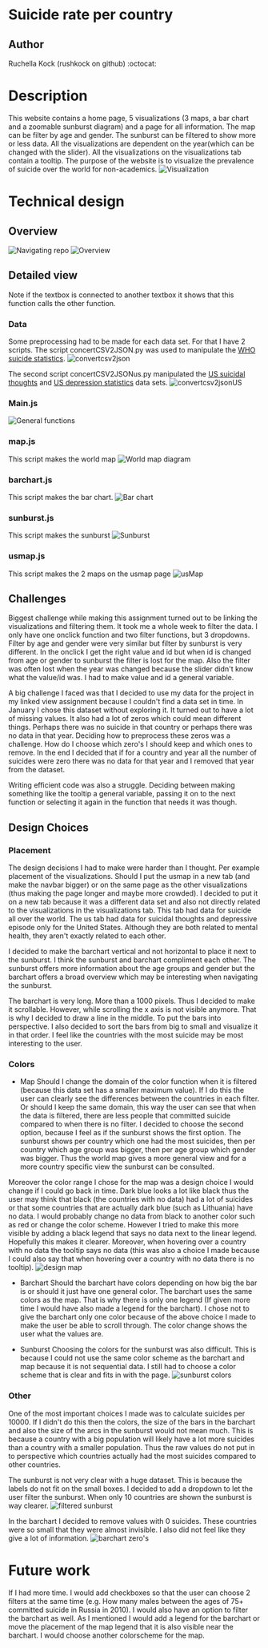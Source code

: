 # Suicide rate per country
## Author
Ruchella Kock (rushkock on github) :octocat:

# Description
This website contains a home page, 5 visualizations (3 maps, a bar chart and a zoomable sunburst diagram) and a page for all information. The map can be filter by age and gender. The sunburst can be filtered to show more or less data. All the visualizations are dependent on the year(which can be changed with the slider). All the visualizations on the visualizations tab contain a tooltip. The purpose of the website is to visualize the prevalence of suicide over the world for non-academics.
![Visualization](doc/visualization.jpg)

# Technical design
## Overview
![Navigating repo](doc/repo.jpg)
![Overview](doc/overview.jpg)

## Detailed view
Note if the textbox is connected to another textbox it shows that this function calls the other function.

### Data
Some preprocessing had to be made for each data set. For that I have 2 scripts.
The script concertCSV2JSON.py was used to manipulate the [WHO suicide statistics](https://www.kaggle.com/szamil/who-suicide-statistics).
![convertcsv2json](doc/convertcsv2json.jpg)

The second script concertCSV2JSONus.py manipulated the [US suicidal thoughts](https://data.world/samhsa/serious-thoughts-of-suicide) and [US depression statistics](https://data.world/samhsa/major-depressive-episode) data sets.
![convertcsv2jsonUS](doc/convertcsv2jsonUs.jpg)

### Main.js
![General functions](doc/generalFunctions.jpg)

### map.js
This script makes the world map
![World map diagram](doc/worldmapDiagram.jpg)

### barchart.js
This script makes the bar chart.
![Bar chart](doc/barChartDiagram.jpg)

### sunburst.js
This script makes the sunburst
![Sunburst](doc/sunburstDiagram.jpg)

### usmap.js
This script makes the 2 maps on the usmap page
![usMap](doc/usMapDiagram.jpg)

## Challenges
Biggest challenge while making this assignment turned out to be linking the visualizations and filtering them. It took me a whole week to filter the data. I only have one onclick function and two filter functions, but 3 dropdowns. Filter by age and gender were very similar but filter by sunburst is very different. In the onclick I get the right value and id but when id is changed from age or gender to sunburst the filter is lost for the map.
Also the filter was often lost when the year was changed because the slider didn't know what the value/id was. I had to make value and id a general variable.

A big challenge I faced was that I decided to use my data for the project in my linked view assignment because I couldn't find a data set in time. In January I chose this dataset without exploring it. It turned out to have a lot of missing values. It also had a lot of zeros which could mean different things. Perhaps there was no suicide in that country or perhaps there was no data in that year. Deciding how to preprocess these zeros was a challenge. How do I choose which zero's I should keep and which ones to remove. In the end I decided that if for a country and year all the number of suicides were zero there was no data for that year and I removed that year from the dataset.

Writing efficient code was also a struggle. Deciding between making something like the tooltip a general variable, passing it on to the next function or selecting it again in the function that needs it was though.

## Design Choices
### Placement
The design decisions I had to make were harder than I thought. Per example placement of the visualizations. Should I put the usmap in a new tab (and make the navbar bigger) or on the same page as the other visualizations (thus making the page longer and maybe more crowded).
I decided to put it on a new tab because it was a different data set and also not directly related to the visualizations in the visualizations tab.
This tab had data for suicide all over the world. The us tab had data for suicidal thoughts and depressive episode only for the United States. Although they are both related to mental health, they aren't exactly related to each other.

I decided to make the barchart vertical and not horizontal to place it next to the sunburst. I think the sunburst and barchart compliment each other. The sunburst offers more information about the age groups and gender but the barchart offers a broad overview which may be interesting when navigating the sunburst.

The barchart is very long. More than a 1000 pixels. Thus I decided to make it scrollable. However, while scrolling the x axis is not visible anymore. That is why I decided to draw a line in the middle. To put the bars into perspective.
I also decided to sort the bars from big to small and visualize it in that order. I feel like the countries with the most suicide may be most interesting to the user.

### Colors
- Map
Should I change the domain of the color function when it is filtered (because this data set has a smaller maximum value). If I do this the user can clearly see the differences between the countries in each filter. Or should I keep the same domain, this way the user can see that when the data is filtered, there are less people that committed suicide compared to when there is no filter.
I decided to choose the second option, because I feel as if the sunburst shows the first option. The sunburst shows per country which one had the most suicides, then per country which age group was bigger, then per age group which gender was bigger. Thus the world map gives a more general view and for a more country specific view the sunburst can be consulted.

Moreover the color range I chose for the map was a design choice I would change if I could go back in time. Dark blue looks a lot like black thus the user may think that black (the countries with no data) had a lot of suicides or that some countries that are actually dark blue (such as Lithuania) have no data. I would probably change no data from black to another color such as red or change the color scheme. However I tried to make this more visible by adding a black legend that says no data next to the linear legend. Hopefully this makes it clearer.
Moreover, when hovering over a country with no data the tooltip says no data (this was also a choice I made because I could also say that when hovering over a country with no data there is no tooltip).
![design map](doc/designMap.jpg)

- Barchart
Should the barchart have colors depending on how big the bar is or should it just have one general color.
The barchart uses the same colors as the map. That is why there is only one legend (If given more time I would have also made a legend for the barchart). I chose not to give the barchart only one color because of the above choice I made to make the user be able to scroll through. The color change shows the user what the values are.

- Sunburst
Choosing the colors for the sunburst was also difficult. This is because I could not use the same color scheme as the barchart and map because it is not sequential data. I still had to choose a color scheme that is clear and fits in with the page.
![sunburst colors](doc/sunburstColors.jpg)

### Other
One of the most important choices I made was to calculate suicides per 10000.
If I didn't do this then the colors, the size of the bars in the barchart and also the size of the arcs in the sunburst would not mean much.
This is because a country with a big population will likely have a lot more suicides than a country with a smaller population. Thus the raw values do not put in to perspective which countries actually had the most suicides compared to other countries.

The sunburst is not very clear with a huge dataset. This is because the labels do not fit on the small boxes.
I decided to add a dropdown to let the user filter the sunburst. When only 10 countries are shown the sunburst is way clearer.
![filtered sunburst](doc/filteredSunburst.jpg)

In the barchart I decided to remove values with 0 suicides. These countries were so small that they were almost invisible. I also did not feel like they give a lot of information.
![barchart zero's](doc/barchartWithZero's.jpg)

# Future work
If I had more time. I would add checkboxes so that the user can choose 2 filters at the same time (e.g. How many males between the ages of 75+ committed suicide in Russia in 2010). I would also have an option to filter the barchart as well. As I mentioned I would add a legend for the barchart or move the placement of the map legend that it is also visible near the barchart.
I would choose another colorscheme for the map.
